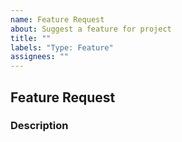 ```yaml
---
name: Feature Request
about: Suggest a feature for project
title: ""
labels: "Type: Feature"
assignees: ""
---
```

## Feature Request

### Description
